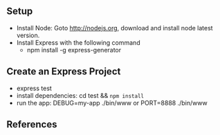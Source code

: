 
## Setup
 - Install Node: Goto http://nodejs.org, download and install node latest version.
 - Install Express with the following command
  	- npm install -g express-generator

## 	Create an Express Project
 - express test
 - install dependencies: cd test && `npm install` 
 - run the app: DEBUG=my-app ./bin/www or PORT=8888 ./bin/www

## References
